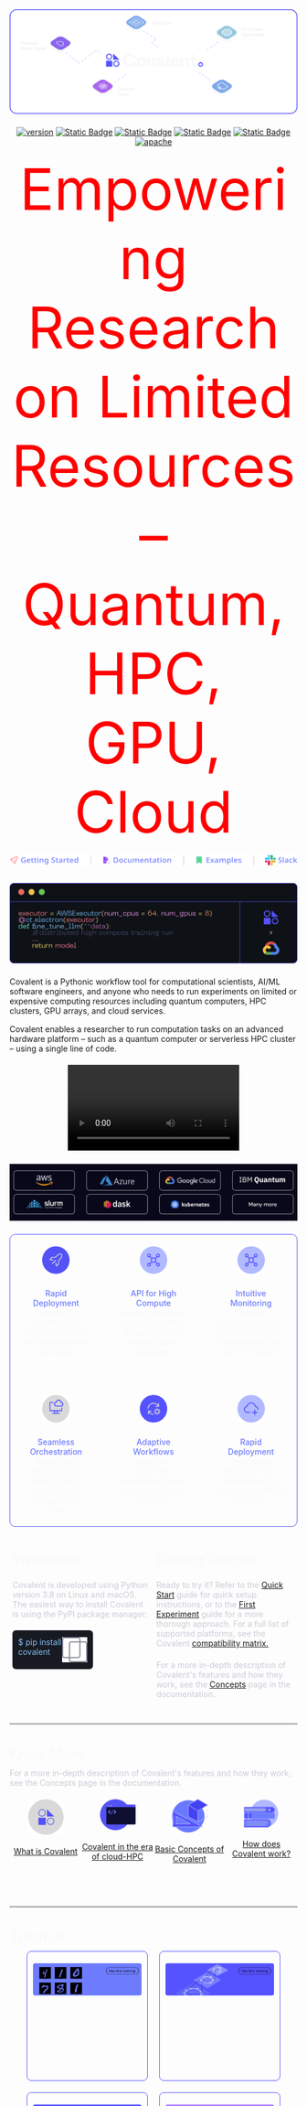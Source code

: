 
<svg fill="none" viewBox="0 0 600 300" width="600" height="300" xmlns="http://www.w3.org/2000/svg"><div xmlns="http://www.w3.org/1999/xhtml">
  <style>
        .hundred {
          font-size: 100px;
          color: red;
        }
      </style>
   <div align="center"> 
  <img src="./readme_hero.svg" style="width:100%"  alt="hero"/>
 </div>

<div align="center" style="margin-top:20px">

[![version](https://img.shields.io/github/v/tag/AgnostiqHQ/covalent?color=%235552FF&include_prereleases&label=version&sort=semver)](https://github.com/AgnostiqHQ/covalent/blob/develop/CHANGELOG.md)
[![Static Badge](https://img.shields.io/badge/python-3.8_%7C_3.9_%7C_3.10-%235552FF)](https://github.com/AgnostiqHQ/covalent)
[![Static Badge](https://img.shields.io/badge/tests-passing-%235552FF?logo=github)](https://github.com/AgnostiqHQ/covalent/actions/workflows/tests.yml)
[![Static Badge](https://img.shields.io/badge/docs-passing-%235552FF)](https://covalent.readthedocs.io/en/latest/?badge=latest)
[![Static Badge](https://img.shields.io/badge/codecov-88%25-%235552FF?logo=codecov)](https://codecov.io/gh/AgnostiqHQ/covalent)
[![apache](https://img.shields.io/badge/License-Apache_License_2.0-blue?color=%235552FF)](https://www.apache.org/licenses/LICENSE-2.0)

 <div class="hundred">Empowering Research on Limited Resources –   Quantum, HPC, GPU, Cloud
 </div>

 <div>  <img src="./getting_started.svg"  alt="hero" style="margin:15px 0 28px 0"/></div>

</div>

 <div align="center">
  <img src="./readme_executor.svg"  alt="hero" style="margin-bottom:20px"/>
 </div>

 <div style="font-size:14px;margin:0 0 15px 0">
  Covalent is a Pythonic workflow tool for computational scientists, AI/ML software engineers, and anyone who needs to run experiments on limited or expensive computing resources including quantum computers, HPC clusters, GPU arrays, and cloud services.
 </div>

 <div style="font-size:14px; margin-bottom:20px">
  Covalent enables a researcher to run computation tasks on an advanced hardware platform – such as a quantum computer or serverless HPC cluster – using a single line of code.
 </div>

 <div  align="center" style="margin-bottom:20px">
   <video  controls>
   <source src="./doc/source/_static/readme.mp4" type="video/mp4">
  Your browser does not support the video tag.
</video> 
 </div>

  <div align="center">
  <img style="margin-bottom:20px" src=".//executors.svg"  alt="executors"></img>
 </div>
 
  <div style="border:1px solid #5552FF;
  border-radius:10px;">
   <div style="display: grid;
    grid-template-columns: repeat(3, 1fr); 
    grid-template-rows: repeat(2, 1fr);
    gap: 10px; ">
     <div style=" 
      display:flex; 
      flex-direction:column; 
      align-items:center;
      padding:20px;
      text-align:center">
       <img src="./deployment.svg"  alt="whatiscovalent" style="width:40%"/>
       <div style="color:#6D7CFF;
        margin:25px 0 0 0;
        font-size:14px;
        font-weight:500">
        Rapid Deployment
       </div>
       <div style="font-size:14px;
       color:#F9F9F9">Seamlessly transition from experiments to production within Covalent.
       </div>
     </div>
     <div style=" 
      display:flex; 
      flex-direction:column; 
      align-items:center;
      padding:20px;
      text-align:center">
       <img src="./high_compute.svg"  alt="whatiscovalent" style="width:40%"/>
       <div style="color:#6D7CFF;
        margin:25px 0 0 0;
        font-size:14px;
        font-weight:500">
        API for High Compute
       </div>
       <div style="font-size:14px;
       color:#F9F9F9">Expose functions and solvers from generative AI to quantum using Covalent.
       </div>
     </div>
        <div style=" 
      display:flex; 
      flex-direction:column; 
      align-items:center;
      padding:20px;
      text-align:center">
       <img src="./high_compute.svg"  alt="whatiscovalent" style="width:40%"/>
       <div style="color:#6D7CFF;
        margin:25px 0 0 0;
        font-size:14px;
        font-weight:500">
        Intuitive Monitoring
       </div>
       <div style="font-size:14px;
       color:#F9F9F9">Oversee workflows across clouds with real-time tracking via a user-friendly UI.
       </div>
     </div>
     <div style=" 
      display:flex; 
      flex-direction:column; 
      align-items:center;
      padding:20px;
      text-align:center">
       <img src="./computing.svg"  alt="whatiscovalent" style="width:40%"/>
       <div style="color:#6D7CFF;
        margin:25px 0 0 0;
        font-size:14px;
        font-weight:500">
        Seamless Orchestration
       </div>
       <div style="font-size:14px;
       color:#F9F9F9">From local prototypes to multi-cloud applications, manage with ease.
       </div>
     </div>
      <div style=" 
      display:flex; 
      flex-direction:column; 
      align-items:center;
      padding:20px;
      text-align:center">
       <img src="./workflows.svg"  alt="whatiscovalent" style="width:40%"/>
       <div style="color:#6D7CFF;
        margin:25px 0 0 0;
        font-size:14px;
        font-weight:500">
        Adaptive Workflows
       </div>
       <div style="font-size:14px;
       color:#F9F9F9">Real-time workflow adjustments with dynamic resource allocation.
       </div>
     </div>
      <div style=" 
      display:flex; 
      flex-direction:column; 
      align-items:center;
      padding:20px;
      text-align:center">
       <img src="./orchestration.svg"  alt="whatiscovalent" style="width:40%"/>
       <div style="color:#6D7CFF;
        margin:25px 0 0 0;
        font-size:14px;
        font-weight:500">
        Rapid Deployment
       </div>
       <div style="font-size:14px;
       color:#F9F9F9">Seamlessly transition from experiments to production within Covalent.
       </div>
     </div>
    </div>
  </div>

 <div style="display:flex;margin:38px 0 20px 0">
  <div style="width:50%; padding:5px">
   <div style="color:#F9F9F9; font-size:24px; font-weight:500;">
    Installation
   </div>
   <div style="color:#CBCBD7; font-size:14px; font-weight:400; margin:21px 0 0 0">
    Covalent is developed using Python version 3.8 on Linux and macOS. The easiest way to install Covalent is using the PyPI package manager:
    </div>
    <div style="margin:20px 0 0 0;width:50%;border-radius:6px;background:#171B21;color:#89BEFA;padding:12px 10px;display:flex;justify-content:space-between"><div>$ pip install covalent</div><img src="./copy.svg"  alt="copy" style="cursor:pointer"/></div>
    
  </div>
  <div style="width:50%;  padding:5px">
   <div style="color:#F9F9F9; font-size:24px; font-weight:500;">
    Getting Started
   </div>
   <div style="color:#CBCBD7; font-size:14px; font-weight:400; margin:21px 0 0 0">
    Ready to try it? 
    Refer to the  <a href="https://docs.covalent.xyz/docs/get-started/quick-start/">Quick Start</a>  guide for quick setup instructions, or to the <a href="https://docs.covalent.xyz/docs/get-started/first-experiment/">First Experiment</a>  guide for a more thorough approach. For a full list of supported platforms, see the Covalent <a href="https://docs.covalent.xyz/docs/user-documentation/compatibility/">compatibility matrix.</a> 
    </div>
     <div style="color:#CBCBD7; font-size:14px; font-weight:400; margin:21px 0 0 0">
    For a more in-depth description of Covalent's features and how they work, see the <a href="https://docs.covalent.xyz/docs/user-documentation/concepts/concepts-index/">Concepts</a> page in the documentation.
    </div>
  </div>
 </div>

  <div style="height:1px; background:#43444A; margin:38px 0 38px 0;"></div>

 <div style="color:#F9F9F9; font-size:24px;">
  Know More
 </div>

 <div style="color:#CBCBD7; font-size:14px; margin:10px 0 0 0">
  For a more in-depth description of Covalent's features and how they work, see the Concepts page in the documentation.
 </div>

 <div style=
 "display:flex; 
 margin:20px 0 0 0;">
 
  <div style="width:25%;height:80px;
  display:flex; 
  flex-direction:column; 
  align-items:center;">
   <img src="./what_is_covalent.svg"  alt="whatiscovalent" style="width:50%"/>
    <a href="https://www.covalent.xyz/what-is-covalent/" style="margin:20px 0 0 0">What is Covalent</a> 
  </div>
  
  <div style="width:25%; height:80px;
  display:flex; 
  flex-direction:column; 
  align-items:center; 
  text-align:center">
   <img src="./hpc.svg"  alt="whatiscovalent" style="width:50%"/>
    <a href="https://www.covalent.xyz/navigating-the-modern-hpc-landscape/" style="margin:20px 0 0 0">Covalent in the era of cloud-HPC</a> 
  </div>
  
  <div style="width:25%; height:80px;
  display:flex; 
  flex-direction:column; 
  align-items:center; 
  text-align:center;">
   <img src="./concepts.svg"  alt="whatiscovalent" style="width:50%"/>
    <a href="https://docs.covalent.xyz/docs/user-documentation/concepts/covalent-basics/" style="margin:20px 0 0 0">Basic Concepts of Covalent</a> 
  </div>
  
  <div style="width:25%; height:80px;
  display:flex; 
  flex-direction:column; 
  align-items:center; 
  text-align:center;">
   <img src="./work.svg"  alt="whatiscovalent" style="width:50%"/>
    <a href="https://github.com/AgnostiqHQ/covalent/blob/develop/README.md#how-does-it-work" style="margin:20px 0 0 0">How does Covalent work?</a> 
  </div>
 </div>

   <div style="height:1px; background:#43444A; margin:108px 0 38px 0;"></div>

  <div style="color:#F9F9F9; font-size:24px; font-weight:500">
   Tutorials
  </div>

  <div  style="display: grid;
         grid-template-columns: repeat(2, 1fr); 
    grid-template-rows: repeat(2, 1fr);
         cursor:pointer;
         padding:0 20px;">
    <div style=" padding: 10px;">
     <div onclick="location.href='www.google.com';" style="border:1px solid #5552FF;
     border-radius:8px;
     padding:20px 10px;
     height:185px;">
     <img src="./mnist.svg" alt="mnist" style="width:100%;"/>
     <div style="color:#FFF;font-size:16px;">
      MNIST Classifier
     </div>
    </div>
    </div>
     <div style=" padding: 10px;">
     <div style="border:1px solid #5552FF;
     border-radius:8px;
     padding:20px 10px;
     height:185px;">
     <img src="./workflow.svg" alt="mnist" style="width:100%"/>
     <div style="color:#FFF;font-size:16px;">
     Dynamic Quantum Chemistry Workflow
     </div>
    </div>
    </div>
    <div style=" padding: 10px;">
     <div style="border:1px solid #5552FF;
     border-radius:8px;
     padding:20px 10px;
     height:185px;">
     <img src="./workflow.svg" alt="mnist" style="width:100%"/>
     <div style="color:#FFF;font-size:16px;">
      Dynamic Quantum Chemistry Workflow
     </div>
    </div>
    </div>
     <div style=" padding: 10px;">
     <div style="border:1px solid #5552FF;
     border-radius:8px;
     padding:20px 10px;
     height:185px;">
     <img src="./ai.svg" alt="mnist" style="width:100%"/>
     <div style="color:#FFF;font-size:16px;">
      Building Scalable API Backends with Covalent for LLM and Generative AI..
     </div>
    </div>
    </div>
</div>

  <div style="height:1px; background:#43444A; margin:38px 0 38px 0;"></div>

 <div style="color:#CBCBD7; font-size:14px; 
 display:grid; place-items:center">
  <div>Covalent’s serverless HPC architecture allows you to easily scale jobs from your laptop to your HPC/Cloud
  </div>
 </div>

 <div align="center">
  <img src="./self.svg" alt="mnist" style="margin-top:38px"/>
 </div>


  <div style="height:1px; background:#43444A; margin:38px 0 38px 0;"></div>

   <div style="color:#F9F9F9; font-size:24px; font-weight:500" >Contributing</div>

   <div style="color:#CBCBD7; font-size:14px; font-weight:400">To contribute to Covalent, refer to the <a href="https://github.com/AgnostiqHQ/covalent/blob/master/CONTRIBUTING.md">Contribution Guidelines</a>. We use GitHub's <a href="https://github.com/AgnostiqHQ/covalent/issues">issue tracking</a>. to manage known issues, bugs, and pull requests. Get started by forking the develop branch and submitting a pull request with your contributions. Improvements to the documentation, including tutorials and how-to guides, are also welcome from the community. For more more information on adding tutorials, check the <a href="https://github.com/AgnostiqHQ/covalent/blob/master/doc/TUTORIAL_GUIDELINES.md">Tutorial Guidelines</a> Participation in the Covalent community is governed by the <a href="https://github.com/AgnostiqHQ/covalent/blob/master/CODE_OF_CONDUCT.md">Code of Conduct</a>.</div>

  <div style="height:1px; background:#43444A; margin:38px 0 38px 0;"></div>

  <div style="color:#F9F9F9; font-size:24px; font-weight:500;" >Citation</div>

   <div style="color:#CBCBD7; font-size:14px; font-weight:400">Please use the following citation in any publications</div>

  <div style="color:#CBCBD7; font-size:14px; font-weight:400">
  <a href="https://zenodo.org/record/8369670"> https://doi.org/10.5281/zenodo.5903364
  </div>

  <div style="height:1px; background:#43444A; margin:38px 0 38px 0;"></div>

  <div style="color:#F9F9F9; font-size:24px; font-weight:500" >License</div>

   <div style="color:#CBCBD7; font-size:14px; font-weight:400">Covalent is licensed under the Apache 2.0 License. See the LICENSE file or contact the support team for more details.
For a detailed history of changes and new features, see the Changelog.</div>
    </div>
  </foreignObject>
</svg>